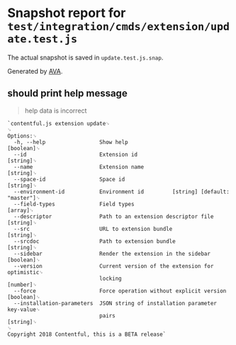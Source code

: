 # Snapshot report for `test/integration/cmds/extension/update.test.js`

The actual snapshot is saved in `update.test.js.snap`.

Generated by [AVA](https://ava.li).

## should print help message

> help data is incorrect

    `contentful.js extension update␊
    ␊
    Options:␊
      -h, --help                 Show help                                 [boolean]␊
      --id                       Extension id                               [string]␊
      --name                     Extension name                             [string]␊
      --space-id                 Space id                                   [string]␊
      --environment-id           Environment id         [string] [default: "master"]␊
      --field-types              Field types                                 [array]␊
      --descriptor               Path to an extension descriptor file       [string]␊
      --src                      URL to extension bundle                    [string]␊
      --srcdoc                   Path to extension bundle                   [string]␊
      --sidebar                  Render the extension in the sidebar       [boolean]␊
      --version                  Current version of the extension for optimistic␊
                                 locking                                    [number]␊
      --force                    Force operation without explicit version  [boolean]␊
      --installation-parameters  JSON string of installation parameter key-value␊
                                 pairs                                      [string]␊
    ␊
    Copyright 2018 Contentful, this is a BETA release`
